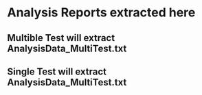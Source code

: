 # Analysis Reports extracted here
## Multible Test will extract AnalysisData_MultiTest.txt
## Single Test will extract AnalysisData_MultiTest.txt